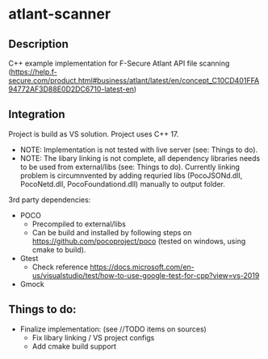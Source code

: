 # atlant-scanner

## Description
C++ example implementation for F-Secure Atlant API file scanning (https://help.f-secure.com/product.html#business/atlant/latest/en/concept_C10CD401FFA94772AF3D88E0D2DC6710-latest-en)

## Integration
Project is build as VS solution. Project uses C++ 17.
- NOTE: Implementation is not tested with live server (see: Things to do).
- NOTE: The libary linking is not complete, all dependency libraries needs to be used from external/libs (see: Things to do). 
Currently linking problem is circumnvented by adding requried libs (PocoJSONd.dll, PocoNetd.dll, PocoFoundationd.dll) manually to output folder.

3rd party dependencies:
  - POCO
     - Precompiled to external/libs
     - Can be build and installed by following steps on https://github.com/pocoproject/poco (tested on windows, using cmake to build).
  - Gtest
     - Check reference https://docs.microsoft.com/en-us/visualstudio/test/how-to-use-google-test-for-cpp?view=vs-2019
  - Gmock

## Things to do:
  - Finalize implementation: (see //TODO items on sources)
	- Fix libary linking / VS project configs
	- Add cmake build support
